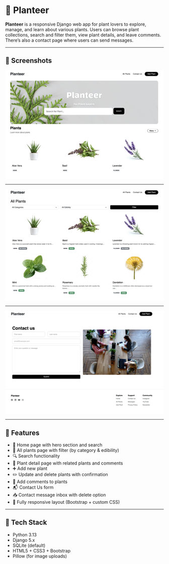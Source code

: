 # 🌿 Planteer

**Planteer** is a responsive Django web app for plant lovers to explore, manage, and learn about various plants. Users can browse plant collections, search and filter them, view plant details, and leave comments. There’s also a contact page where users can send messages.

---

## 📸 Screenshots

![Home Page](screenshots/home.png)  

---
![Plant Detail](screenshots/detail.png)  

---
![Contact](screenshots/contact.png)

---

## 🚀 Features

- 🏡 Home page with hero section and search
- 🌱 All plants page with filter (by category & edibility)
- 🔍 Search functionality
- 📄 Plant detail page with related plants and comments
- ➕ Add new plant
- ✏️ Update and delete plants with confirmation
- 💬 Add comments to plants
- 📬 Contact Us form
- 📥 Contact message inbox with delete option
- 📱 Fully responsive layout (Bootstrap + custom CSS)

---

## 🧩 Tech Stack

- Python 3.13
- Django 5.x
- SQLite (default)
- HTML5 + CSS3 + Bootstrap
- Pillow (for image uploads)
